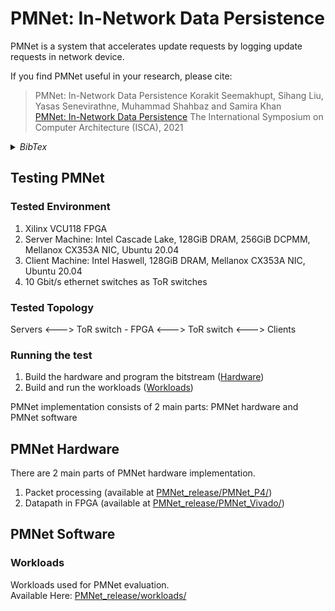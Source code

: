 # PMNet: In-Network Data Persistence

PMNet is a system that accelerates update requests by logging update requests in network device.

If you find PMNet useful in your research, please cite:
> PMNet: In-Network Data Persistence
> Korakit Seemakhupt, Sihang Liu, Yasas Senevirathne, Muhammad Shahbaz and Samira Khan  
> [PMNet: In-Network Data Persistence](https://www.cs.virginia.edu/~smk9u/PMNet_ISCA2021.pdf) 
> The International Symposium on Computer Architecture (ISCA), 2021

<details><summary><i>BibTex</i></summary>
<p>

```
@inproceedings{seemakhupt2021pmnet,
  title={PMNet: In-Network Data Persistence},
  author={Seemakhupt, Korakit and Liu, Sihang and Senevirathne, Yasas and Shahbaz, Muhammad and Khan, Samira},
  booktitle={2021 ACM/IEEE 48th Annual International Symposium on Computer Architecture (ISCA)},
  year={2021}
}
```

</p>
</details>

## Testing PMNet
### Tested Environment
1. Xilinx VCU118 FPGA
2. Server Machine: Intel Cascade Lake, 128GiB DRAM, 256GiB DCPMM, Mellanox CX353A NIC, Ubuntu 20.04
3. Client Machine: Intel Haswell, 128GiB DRAM, Mellanox CX353A NIC, Ubuntu 20.04
4. 10 Gbit/s ethernet switches as ToR switches

### Tested Topology
Servers <---> ToR switch - FPGA <---> ToR switch <---> Clients

### Running the test
1. Build the hardware and program the bitstream ([Hardware](PMNet_release/PMNet_Vivado/))
2. Build and run the workloads ([Workloads](PMNet_release/workloads/))


PMNet implementation consists of 2 main parts: PMNet hardware and PMNet software

## PMNet Hardware
There are 2 main parts of PMNet hardware implementation.
1. Packet processing (available at [PMNet_release/PMNet_P4/](PMNet_release/PMNet_P4/))
2. Datapath in FPGA (available at [PMNet_release/PMNet_Vivado/](PMNet_release/PMNet_Vivado/))

## PMNet Software
### Workloads
Workloads used for PMNet evaluation.    
Available Here: [PMNet_release/workloads/](PMNet_release/workloads/)

